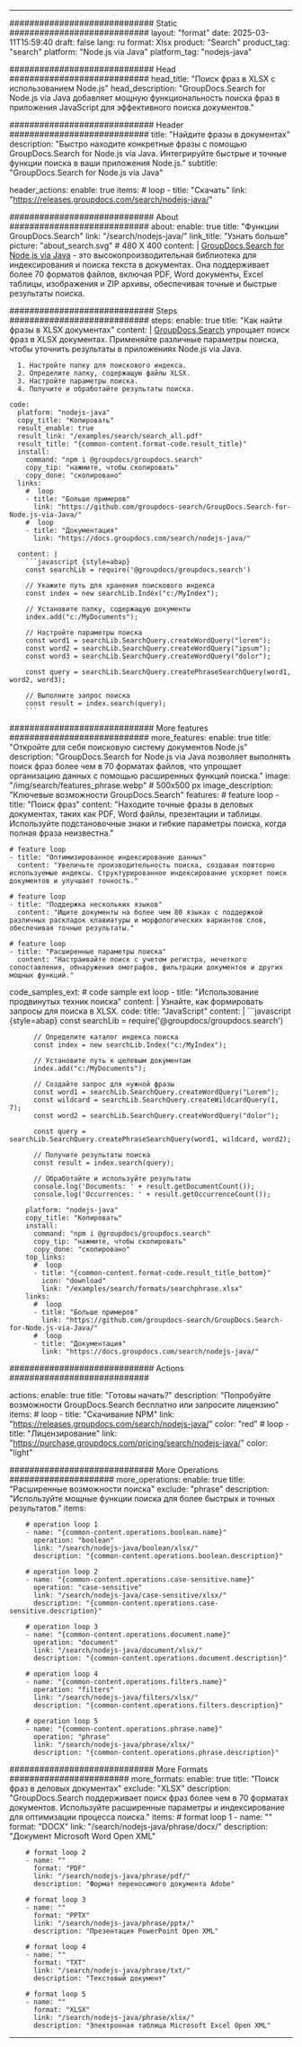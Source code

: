 
---
############################# Static ############################
layout: "format"
date:  2025-03-11T15:59:40
draft: false
lang: ru
format: Xlsx
product: "Search"
product_tag: "search"
platform: "Node.js via Java"
platform_tag: "nodejs-java"

############################# Head ############################
head_title: "Поиск фраз в XLSX с использованием Node.js"
head_description: "GroupDocs.Search for Node.js via Java добавляет мощную функциональность поиска фраз в приложения JavaScript для эффективного поиска документов."

############################# Header ############################
title: "Найдите фразы в документах" 
description: "Быстро находите конкретные фразы с помощью GroupDocs.Search for Node.js via Java. Интегрируйте быстрые и точные функции поиска в ваши приложения Node.js."
subtitle: "GroupDocs.Search for Node.js via Java" 

header_actions:
  enable: true
  items:
    #  loop
    - title: "Скачать"
      link: "https://releases.groupdocs.com/search/nodejs-java/"
      
############################# About ############################
about:
    enable: true
    title: "Функции GroupDocs.Search"
    link: "/search/nodejs-java/"
    link_title: "Узнать больше"
    picture: "about_search.svg" # 480 X 400
    content: |
       [GroupDocs.Search for Node.js via Java](/search/nodejs-java/) - это высокопроизводительная библиотека для индексирования и поиска текста в документах. Она поддерживает более 70 форматов файлов, включая PDF, Word документы, Excel таблицы, изображения и ZIP архивы, обеспечивая точные и быстрые результаты поиска.

############################# Steps ############################
steps:
    enable: true
    title: "Как найти фразы в XLSX документах"
    content: |
      [GroupDocs.Search](/search/nodejs-java/) упрощает поиск фраз в XLSX документах. Применяйте различные параметры поиска, чтобы уточнить результаты в приложениях Node.js via Java.
      
      1. Настройте папку для поискового индекса.
      2. Определите папку, содержащую файлы XLSX.
      3. Настройте параметры поиска.
      4. Получите и обработайте результаты поиска.
   
    code:
      platform: "nodejs-java"
      copy_title: "Копировать"
      result_enable: true
      result_link: "/examples/search/search_all.pdf"
      result_title: "{common-content.format-code.result_title}"
      install:
        command: "npm i @groupdocs/groupdocs.search"
        copy_tip: "нажмите, чтобы скопировать"
        copy_done: "скопировано"
      links:
        #  loop
        - title: "Больше примеров"
          link: "https://github.com/groupdocs-search/GroupDocs.Search-for-Node.js-via-Java/"
        #  loop
        - title: "Документация"
          link: "https://docs.groupdocs.com/search/nodejs-java/"
          
      content: |
        ```javascript {style=abap}
        const searchLib = require('@groupdocs/groupdocs.search')

        // Укажите путь для хранения поискового индекса
        const index = new searchLib.Index("c:/MyIndex");

        // Установите папку, содержащую документы
        index.add("c:/MyDocuments");

        // Настройте параметры поиска
        const word1 = searchLib.SearchQuery.createWordQuery("lorem");
        const word2 = searchLib.SearchQuery.createWordQuery("ipsum");
        const word3 = searchLib.SearchQuery.createWordQuery("dolor");

        const query = searchLib.SearchQuery.createPhraseSearchQuery(word1, word2, word3);

        // Выполните запрос поиска
        const result = index.search(query);
        ```            

############################# More features ############################
more_features:
  enable: true
  title: "Откройте для себя поисковую систему документов Node.js"
  description: "GroupDocs.Search for Node.js via Java позволяет выполнять поиск фраз более чем в 70 форматах файлов, что упрощает организацию данных с помощью расширенных функций поиска."
  image: "/img/search/features_phrase.webp" # 500x500 px
  image_description: "Ключевые возможности GroupDocs.Search"
  features:
    # feature loop
    - title: "Поиск фраз"
      content: "Находите точные фразы в деловых документах, таких как PDF, Word файлы, презентации и таблицы. Используйте подстановочные знаки и гибкие параметры поиска, когда полная фраза неизвестна."

    # feature loop
    - title: "Оптимизированное индексирование данных"
      content: "Увеличьте производительность поиска, создавая повторно используемые индексы. Структурированное индексирование ускоряет поиск документов и улучшает точность."

    # feature loop
    - title: "Поддержка нескольких языков"
      content: "Ищите документы на более чем 80 языках с поддержкой различных раскладок клавиатуры и морфологических вариантов слов, обеспечивая точные результаты."

    # feature loop
    - title: "Расширенные параметры поиска"
      content: "Настраивайте поиск с учетом регистра, нечеткого сопоставления, обнаружения омографов, фильтрации документов и других мощных функций."
      
  code_samples_ext:
    # code sample ext loop
    - title: "Использование продвинутых техник поиска"
      content: |
        Узнайте, как формировать запросы для поиска в XLSX.
      code:
        title: "JavaScript"
        content: |
          ```javascript {style=abap}
          const searchLib = require('@groupdocs/groupdocs.search')
          
          // Определите каталог индекса поиска
          const index = new searchLib.Index("c:/MyIndex");
              
          // Установите путь к целевым документам
          index.add("c:/MyDocuments");

          // Создайте запрос для нужной фразы
          const word1 = searchLib.SearchQuery.createWordQuery("Lorem");
          const wildcard = searchLib.SearchQuery.createWildcardQuery(1, 7);
          const word2 = searchLib.SearchQuery.createWordQuery("dolor");

          const query = searchLib.SearchQuery.createPhraseSearchQuery(word1, wildcard, word2);

          // Получите результаты поиска
          const result = index.search(query);
          
          // Обработайте и используйте результаты
          console.log('Documents: ' + result.getDocumentCount());
          console.log('Occurrences: ' + result.getOccurrenceCount());
          ```
        platform: "nodejs-java"
        copy_title: "Копировать"
        install:
          command: "npm i @groupdocs/groupdocs.search"
          copy_tip: "нажмите, чтобы скопировать"
          copy_done: "скопировано"
        top_links:
          #  loop
          - title: "{common-content.format-code.result_title_bottom}"
            icon: "download"
            link: "/examples/search/formats/searchphrase.xlsx"
        links:
          #  loop
          - title: "Больше примеров"
            link: "https://github.com/groupdocs-search/GroupDocs.Search-for-Node.js-via-Java/"
          #  loop
          - title: "Документация"
            link: "https://docs.groupdocs.com/search/nodejs-java/"
            

            


############################# Actions ############################

actions:
  enable: true
  title: "Готовы начать?"
  description: "Попробуйте возможности GroupDocs.Search бесплатно или запросите лицензию"
  items:
    #  loop
    - title: "Скачивание NPM"
      link: "https://releases.groupdocs.com/search/nodejs-java/"
      color: "red"
        #  loop
    - title: "Лицензирование"
      link: "https://purchase.groupdocs.com/pricing/search/nodejs-java/"
      color: "light"


############################# More Operations #####################
more_operations:
    enable: true
    title: "Расширенные возможности поиска"
    exclude: "phrase"
    description: "Используйте мощные функции поиска для более быстрых и точных результатов."
    items: 
          
        # operation loop 1
        - name: "{common-content.operations.boolean.name}"
          operation: "boolean"
          link: "/search/nodejs-java/boolean/xlsx/"
          description: "{common-content.operations.boolean.description}"

        # operation loop 2
        - name: "{common-content.operations.case-sensitive.name}"
          operation: "case-sensitive"
          link: "/search/nodejs-java/case-sensitive/xlsx/"
          description: "{common-content.operations.case-sensitive.description}"

        # operation loop 3
        - name: "{common-content.operations.document.name}"
          operation: "document"
          link: "/search/nodejs-java/document/xlsx/"
          description: "{common-content.operations.document.description}"

        # operation loop 4
        - name: "{common-content.operations.filters.name}"
          operation: "filters"
          link: "/search/nodejs-java/filters/xlsx/"
          description: "{common-content.operations.filters.description}"

        # operation loop 5
        - name: "{common-content.operations.phrase.name}"
          operation: "phrase"
          link: "/search/nodejs-java/phrase/xlsx/"
          description: "{common-content.operations.phrase.description}"
          
        
          
############################# More Formats ########################
more_formats:
    enable: true
    title: "Поиск фраз в деловых документах"
    exclude: "XLSX"
    description: "GroupDocs.Search поддерживает поиск фраз более чем в 70 форматах документов. Используйте расширенные параметры и индексирование для оптимизации процесса поиска."
    items: 
        # format loop 1
        - name: ""
          format: "DOCX"
          link: "/search/nodejs-java/phrase/docx/"
          description: "Документ Microsoft Word Open XML"
          
        # format loop 2
        - name: ""
          format: "PDF"
          link: "/search/nodejs-java/phrase/pdf/"
          description: "Формат переносимого документа Adobe"
          
        # format loop 3
        - name: ""
          format: "PPTX"
          link: "/search/nodejs-java/phrase/pptx/"
          description: "Презентация PowerPoint Open XML"

        # format loop 4
        - name: ""
          format: "TXT"
          link: "/search/nodejs-java/phrase/txt/"
          description: "Текстовый документ"
          
        # format loop 5
        - name: ""
          format: "XLSX"
          link: "/search/nodejs-java/phrase/xlsx/"
          description: "Электронная таблица Microsoft Excel Open XML"
  

---